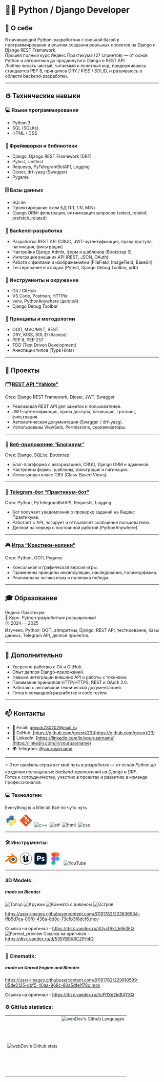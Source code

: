 # 🧑‍💻 Python / Django Developer

## 👋 О себе
Я начинающий Python-разработчик с сильной базой в программировании и опытом создания реальных проектов на Django и Django REST Framework.  
Прошёл полный курс Яндекс Практикума (27 спринтов) — от основ Python и алгоритмов до продвинутого Django и REST API.  
Люблю писать чистый, читаемый и понятный код, придерживаюсь стандартов PEP 8, принципов DRY / KISS / SOLID, и развиваюсь в области backend-разработки.

---

## ⚙️ Технические навыки

### 💻 Языки программирования
- Python 3
- SQL (SQLite)  
- HTML / CSS

### 🧱 Фреймворки и библиотеки
- Django, Django REST Framework (DRF)  
- Pytest, Unittest  
- Requests, PyTelegramBotAPI, Logging  
- Djoser, drf-yasg (Swagger)  
- Pygame  

### 🗄️ Базы данных
- SQLite
- Проектирование схем БД (1:1, 1:N, M:N)
- Django ORM: фильтрация, оптимизация запросов (select_related, prefetch_related)

### 🧠 Backend-разработка
- Разработка REST API (CRUD, JWT-аутентификация, права доступа, пагинация, фильтрация)
- Настройка Django Admin, форм и шаблонов (Bootstrap 5)
- Интеграция внешних API (REST, JSON, OAuth)
- Работа с файлами и изображениями (FileField, ImageField, Base64)
- Тестирование и отладка (Pytest, Django Debug Toolbar, pdb)

### 🧰 Инструменты и окружение
- Git / GitHub
- VS Code, Postman, HTTPie
- venv, PythonAnywhere (деплой)
- Django Debug Toolbar

### 🧩 Принципы и методологии
- ООП, MVC/MVT, REST
- DRY, KISS, SOLID (базово)
- PEP 8, PEP 257
- TDD (Test Driven Development)
- Аннотации типов (Type Hints)

---

## 🚀 Проекты

### 🗂 [REST API “YaNote”](#)
Стек: Django REST Framework, Djoser, JWT, Swagger  
- Реализовал REST API для заметок и пользователей.  
- JWT-аутентификация, права доступа, пагинация, тротлинг, фильтрация.  
- Автоматическая документация (Swagger / drf-yasg).  
- Использованы ViewSets, Permissions, сериализаторы.

---

### 📰 [Веб-приложение “Блогикум”](#)
Стек: Django, SQLite, Bootstrap  
- Блог-платформа с авторизацией, CRUD, Django ORM и админкой.  
- Настроены формы, шаблоны, фильтрация и пагинация.  
- Использован класс CBV (Class-Based Views).

---

### 🤖 [Telegram-бот “Практикум-бот”](#)
Стек: Python, PyTelegramBotAPI, Requests, Logging  
- Бот получает уведомления о проверке заданий на Яндекс Практикуме.  
- Работает с API, логирует и отправляет сообщения пользователю.  
- Деплой на сервер с постоянной работой (PythonAnywhere).

---

### 🎮 [Игра “Крестики-нолики”](#)
Стек: Python, ООП, Pygame  
- Консольная и графическая версия игры.  
- Применены принципы инкапсуляции, наследования, полиморфизма.  
- Реализована логика игры и проверка победы.

---

## 🎓 Образование

Яндекс Практикум  
📘 Курс: *Python-разработчик расширенный*  
🕓 2024 — 2025  
Изучено: Python, ООП, алгоритмы, Django, REST API, тестирование, базы данных, Telegram API, деплой проектов.

---

## 🧠 Дополнительно

- Уверенно работаю с Git и GitHub.  
- Опыт деплоя Django-приложений.  
- Навыки интеграции внешних API и работы с токенами.  
- Понимание принципов HTTP/HTTPS, REST и OAuth 2.0.  
- Работаю с английской технической документацией.  
- Готов к командной разработке и code review.  

---

## 📫 Контакты

- 📧 Email: [gevork230702@mail.ru](mailto:gevork230702@mail.ru)  
- 💼 GitHub: [https://github.com/gevork23](https://github.com/gevork23)  
- 🔗 LinkedIn: [https://linkedin.com/in/yourusername](https://linkedin.com/in/yourusername)  
- 🌍 Telegram: [@yourusername](https://t.me/yourusername)

---

⭐ *Этот профиль отражает мой путь в разработке — от основ Python до создания полноценных backend-приложений на Django и DRF.*  
Готов к сотрудничеству, участию в проектах и развитию в команде профессионалов.



### 💻 Технологии:
Everything is a little bit
Всё по чуть чуть
<div>
  <img src="https://github.com/devicons/devicon/blob/master/icons/python/python-original.svg" title="python" alt="python" width="40" height="40"/>&nbsp
  <img src="https://github.com/devicons/devicon/blob/master/icons/git/git-original.svg" title="git" alt="git" width="40" height="40"/>&nbsp
  <img src="https://static10.tgstat.ru/channels/_0/33/33acf54289c9267408370fcd8e7a6fe4.jpg" title="c++" alt="c++" width="40" height="40"/>&nbsp
  <img src="https://www.seekpng.com/png/full/65-652129_soundwave-analytics-limited-logo.png" title="c#" alt="c#" width="40" height="40"/>&nbsp
  <img src="https://www.desura.com/files/images/65/65f875b0aa3b0eb635d4f76bfebca0f6.png" title="html" alt="html" width="40" height="40"/>&nbsp
  <img src="https://luxe-host.ru/wp-content/uploads/3/1/6/316df50bcf36dccbe19dd219abf85b16.png" title="css" alt="css" width="40" height="40"/>&nbsp
</div>

---

### 🛠 Инструменты:

<div>
  <img src="https://github.com/devicons/devicon/blob/master/icons/blender/blender-original.svg" title="blender" alt="blender" width="40" height="40"/>&nbsp
  <img src="https://github.com/devicons/devicon/blob/master/icons/unrealengine/unrealengine-original.svg" title="nrealegine" alt="unrealengine" width="40" height="40"/>&nbsp;
  <img src="https://github.com/devicons/devicon/blob/master/icons/photoshop/photoshop-plain.svg" title="photoshop" alt="photoshop" width="40" height="40"/>&nbsp;
  <img src="https://github.com/devicons/devicon/blob/master/icons/figma/figma-original.svg" title="figma" alt="figma" width="40" height="40"/>&nbsp;
  <img src="https://upload.wikimedia.org/wikipedia/commons/9/9e/YouTube_Logo_%282013-2017%29.svg" title="YouTube" alt="YouTube" width="40" height="40"/>&nbsp;
</div>

---

### 3D Models:
##### made on Blender

![Топор](https://user-images.githubusercontent.com/81191782/230036615-7ca6a596-ea99-4571-b9ee-631545a2b60f.png)
![Кружки](https://user-images.githubusercontent.com/81191782/230036659-d04c849a-ff52-417b-aa06-fccdd98a8ced.png)
![Комната с диваном](https://user-images.githubusercontent.com/81191782/230038529-64c2fa23-8fb8-4877-a8eb-a65bb27812bb.png)
![Остров](https://user-images.githubusercontent.com/81191782/230036689-260abc37-0771-4c58-9331-373499edc0b6.png)

https://user-images.githubusercontent.com/81191782/233836534-ffb5d7ea-00f0-436a-8d8c-73cfb3f8dcf6.mov

Ссылка на оригинал - https://disk.yandex.ru/i/DvcfRkI_k6E0FQ
![Forrest_preview](https://user-images.githubusercontent.com/81191782/233836217-2417ba7a-5a1d-494c-884a-3264875ce1a6.png)
Ссылка на оригинал - https://disk.yandex.ru/d/535YB9X8C2PH4Q

---

### 🎥 Cinematik:
##### made on Unreal Engine and Blender

https://user-images.githubusercontent.com/81191782/229910599-05de0125-dbf5-40aa-968c-80a5dfe1f78c.mov

Ссылка на оригинал - https://disk.yandex.ru/i/oFl1Xe2lqB4YXQ

### ⚙️ GitHub statistics:

<table>
  <tr>
    <td>
      <img align="left" src="http://github-readme-streak-stats.herokuapp.com?user=Gevork23&theme=dark&background=000000" alt="webDev's Github stats" />
    </td>
    <td>
      <img height="195px" align="right" alt="webDev's Github Languages" src="https://github-readme-stats-sigma-five.vercel.app/api/top-langs/?username=Gevork23&layout=compact&theme=vision-friendly-dark" />
    </td>
  </tr>
</table>
